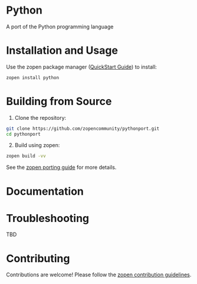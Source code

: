 # Python

A port of the Python programming language

# Installation and Usage

Use the zopen package manager ([QuickStart Guide](https://zopen.community/#/Guides/QuickStart)) to install:
```bash
zopen install python
```

# Building from Source

1. Clone the repository:
```bash
git clone https://github.com/zopencommunity/pythonport.git
cd pythonport
```
2. Build using zopen:
```bash
zopen build -vv
```

See the [zopen porting guide](https://zopen.community/#/Guides/Porting) for more details.

# Documentation


# Troubleshooting
TBD

# Contributing
Contributions are welcome! Please follow the [zopen contribution guidelines](https://github.com/zopencommunity/meta/blob/main/CONTRIBUTING.md).
